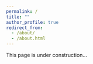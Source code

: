 ```yaml
---
permalink: /
title: ""
author_profile: true
redirect_from: 
  - /about/
  - /about.html
---
```


This page is under construction...

